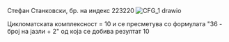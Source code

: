 Стефан Станковски, бр. на индекс 223220
![CFG_1 drawio](https://github.com/fanSte3/SI_2024_lab2_223220/assets/116685654/6e3d5af2-b9d7-484f-b840-741e922914f8)


Цикломатската комплексност = 10 и се пресметува со формулата "36 - број на јазли + 2" од која се добива резултат 10
